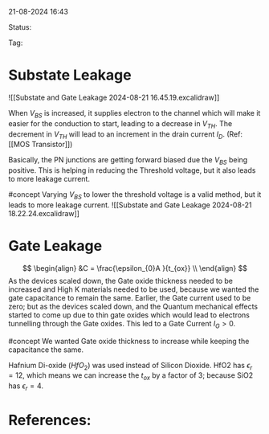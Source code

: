 21-08-2024 16:43

Status:

Tag:


# Substate Leakage

![[Substate and Gate Leakage 2024-08-21 16.45.19.excalidraw]]

When $V_{BS}$ is increased, it supplies electron to the channel which will make it easier for the conduction to start, leading to a decrease in $V_{TH}$. The decrement in $V_{TH}$ will lead to an increment in the drain current $I_{D}$. (Ref: [[MOS Transistor]])

Basically, the PN junctions are getting forward biased due the $V_{BS}$ being positive. This is helping in reducing the Threshold voltage, but it also leads to more leakage current.

#concept Varying $V_{BS}$ to lower the threshold voltage is a valid method, but it leads to more leakage current. 
![[Substate and Gate Leakage 2024-08-21 18.22.24.excalidraw]]




# Gate Leakage

$$
\begin{align}
&C = \frac{\epsilon_{0}A }{t_{ox}} \\
\end{align}
$$
As the devices scaled down, the Gate oxide thickness needed to be increased and High K materials needed to be used, because we wanted the gate capacitance to remain the same. 
Earlier, the Gate current used to be zero; but as the devices scaled down, and the Quantum mechanical effects started to come up due to thin gate oxides which would lead to electrons tunnelling through the Gate oxides. This led to a Gate Current $I_{G} > 0$. 

#concept We wanted Gate oxide thickness to increase while keeping the capacitance the same.

Hafnium Di-oxide ($HfO_2$) was used instead of Silicon Dioxide. HfO2 has $\epsilon_{r} = 12$, which means we can increase the $t_{ox}$ by a factor of 3; because SiO2 has $\epsilon_{r}=4$.


# References:

